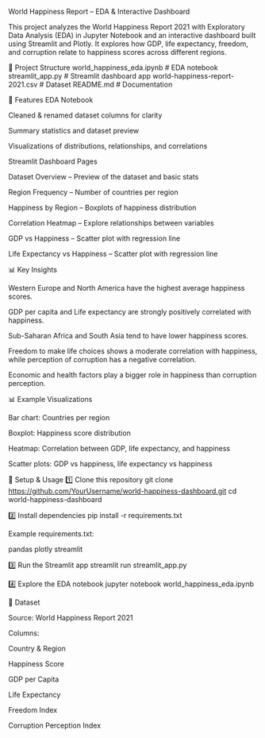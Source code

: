 World Happiness Report – EDA & Interactive Dashboard

This project analyzes the World Happiness Report 2021 with Exploratory Data Analysis (EDA) in Jupyter Notebook and an interactive dashboard built using Streamlit and Plotly.
It explores how GDP, life expectancy, freedom, and corruption relate to happiness scores across different regions.

📂 Project Structure
world_happiness_eda.ipynb        # EDA notebook
streamlit_app.py                 # Streamlit dashboard app
world-happiness-report-2021.csv  # Dataset
README.md                        # Documentation

📌 Features
EDA Notebook

Cleaned & renamed dataset columns for clarity

Summary statistics and dataset preview

Visualizations of distributions, relationships, and correlations

Streamlit Dashboard Pages

Dataset Overview – Preview of the dataset and basic stats

Region Frequency – Number of countries per region

Happiness by Region – Boxplots of happiness distribution

Correlation Heatmap – Explore relationships between variables

GDP vs Happiness – Scatter plot with regression line

Life Expectancy vs Happiness – Scatter plot with regression line

📊 Key Insights

Western Europe and North America have the highest average happiness scores.

GDP per capita and Life expectancy are strongly positively correlated with happiness.

Sub-Saharan Africa and South Asia tend to have lower happiness scores.

Freedom to make life choices shows a moderate correlation with happiness, while perception of corruption has a negative correlation.

Economic and health factors play a bigger role in happiness than corruption perception.

📊 Example Visualizations

Bar chart: Countries per region

Boxplot: Happiness score distribution

Heatmap: Correlation between GDP, life expectancy, and happiness

Scatter plots: GDP vs happiness, life expectancy vs happiness

🚀 Setup & Usage
1️⃣ Clone this repository
git clone https://github.com/YourUsername/world-happiness-dashboard.git
cd world-happiness-dashboard

2️⃣ Install dependencies
pip install -r requirements.txt


Example requirements.txt:

pandas
plotly
streamlit

3️⃣ Run the Streamlit app
streamlit run streamlit_app.py

4️⃣ Explore the EDA notebook
jupyter notebook world_happiness_eda.ipynb

📜 Dataset

Source: World Happiness Report 2021

Columns:

Country & Region

Happiness Score

GDP per Capita

Life Expectancy

Freedom Index

Corruption Perception Index
